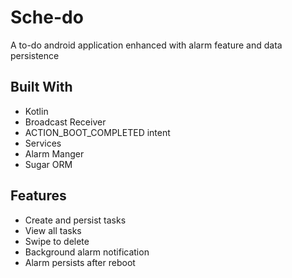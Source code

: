 # Sche-do
A to-do android application enhanced with alarm feature and data persistence

## Built With
* Kotlin
* Broadcast Receiver
* ACTION_BOOT_COMPLETED intent
* Services
* Alarm Manger
* Sugar ORM

## Features
* Create and persist tasks
* View all tasks
* Swipe to delete
* Background alarm notification
* Alarm persists after reboot
